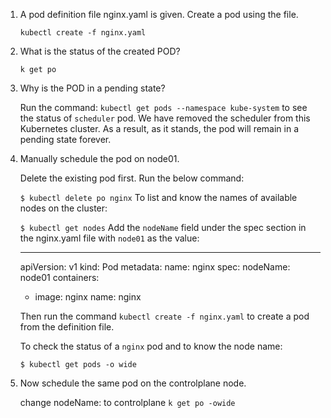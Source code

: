 1. A pod definition file nginx.yaml is given. Create a pod using the file.

    `kubectl create -f nginx.yaml`

2. What is the status of the created POD?

    `k get po`

3. Why is the POD in a pending state?

    Run the command: `kubectl get pods --namespace kube-system` to see the status of `scheduler` pod. We have removed the scheduler from this Kubernetes cluster. As a result, as it stands, the pod will remain in a pending state forever.

4. Manually schedule the pod on node01.


    Delete the existing pod first. Run the below command:

    `$ kubectl delete po nginx`
    To list and know the names of available nodes on the cluster:

    `$ kubectl get nodes`
    Add the `nodeName` field under the spec section in the nginx.yaml file with `node01` as the value:

    ---
    apiVersion: v1
    kind: Pod
    metadata:
        name: nginx
    spec:
        nodeName: node01
        containers:
    -  image: nginx
        name: nginx
    
    Then run the command `kubectl create -f nginx.yaml` to create a pod from the definition file.

    To check the status of a `nginx` pod and to know the node name: 

    `$ kubectl get pods -o wide`

5. Now schedule the same pod on the controlplane node.

    change nodeName: to controlplane
    `k get po -owide`